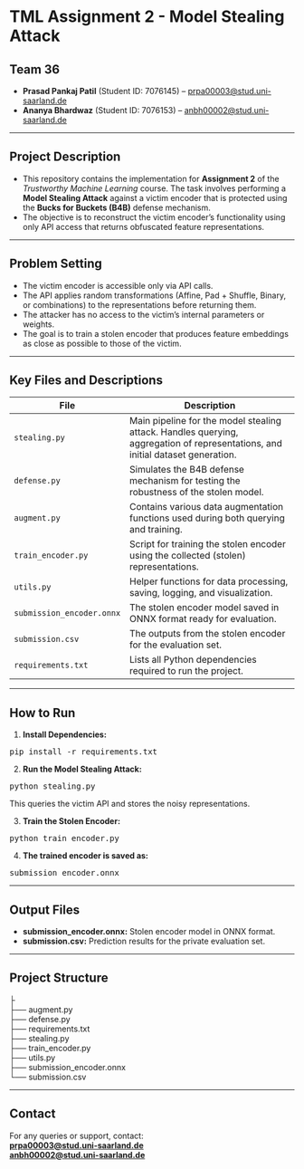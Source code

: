 # TML Assignment 2 - Model Stealing Attack

## Team 36

- **Prasad Pankaj Patil** (Student ID: 7076145) – prpa00003@stud.uni-saarland.de
- **Ananya Bhardwaz** (Student ID: 7076153) – anbh00002@stud.uni-saarland.de

---

## Project Description

- This repository contains the implementation for **Assignment 2** of the *Trustworthy Machine Learning* course. The task involves performing a **Model Stealing Attack** against a victim encoder that is protected using the **Bucks for Buckets (B4B)** defense mechanism.  
- The objective is to reconstruct the victim encoder’s functionality using only API access that returns obfuscated feature representations.

---

## Problem Setting

- The victim encoder is accessible only via API calls.
- The API applies random transformations (Affine, Pad + Shuffle, Binary, or combinations) to the representations before returning them.
- The attacker has no access to the victim’s internal parameters or weights.
- The goal is to train a stolen encoder that produces feature embeddings as close as possible to those of the victim.

---

## Key Files and Descriptions

| File                          | Description                                                                                                                    |
--------------------------------|---------------------------------------------------------------------------------------------------------------------------------
| `stealing.py`                 | Main pipeline for the model stealing attack. Handles querying, aggregation of representations, and initial dataset generation. |
| `defense.py`                  | Simulates the B4B defense mechanism for testing the robustness of the stolen model.                                            |
| `augment.py`                  | Contains various data augmentation functions used during both querying and training.                                           |
| `train_encoder.py`            | Script for training the stolen encoder using the collected (stolen) representations.                                           |
| `utils.py`                    | Helper functions for data processing, saving, logging, and visualization.                                                      |
| `submission_encoder.onnx`     | The stolen encoder model saved in ONNX format ready for evaluation.                                                            |
| `submission.csv`              | The outputs from the stolen encoder for the evaluation set.                                                                    |
| `requirements.txt`            | Lists all Python dependencies required to run the project.                                                                     |

---

## How to Run

1. **Install Dependencies:**
<pre lang="markdown">pip install -r requirements.txt</pre>

2. **Run the Model Stealing Attack:**
<pre lang="markdown">python stealing.py</pre>
This queries the victim API and stores the noisy representations.

3. **Train the Stolen Encoder:**
<pre lang="markdown">python train_encoder.py</pre>

4. **The trained encoder is saved as:**
<pre lang="markdown">submission_encoder.onnx</pre>

---

## Output Files

- **submission_encoder.onnx:** Stolen encoder model in ONNX format.  
- **submission.csv:** Prediction results for the private evaluation set.

---

## Project Structure

├  
├── augment.py  
├── defense.py  
├── requirements.txt  
├── stealing.py  
├── train_encoder.py  
├── utils.py  
├── submission_encoder.onnx  
└── submission.csv

---

## Contact

For any queries or support, contact:  
**prpa00003@stud.uni-saarland.de**  
**anbh00002@stud.uni-saarland.de**

